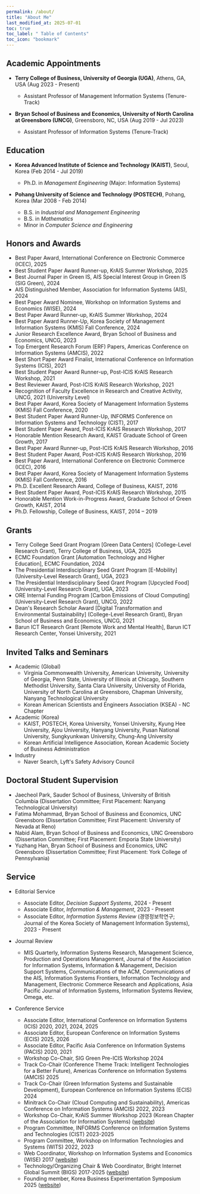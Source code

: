 ```yaml
---
permalink: /about/
title: "About Me"
last_modified_at: 2025-07-01
toc: true
toc_label: " Table of Contents"
toc_icon: "bookmark"
---
```


## Academic Appointments
* **Terry College of Business, University of Georgia (UGA)**, Athens, GA, USA (Aug 2023 - Present)
	* Assistant Professor of Management Information Systems (Tenure-Track)

* **Bryan School of Business and Economics, University of North Carolina at Greensboro (UNCG)**, Greensboro, NC, USA (Aug 2019 - Jul 2023)
	* Assistant Professor of Information Systems (Tenure-Track)


## Education
* **Korea Advanced Institute of Science and Technology (KAIST)**, Seoul, Korea (Feb 2014 - Jul 2019)
	* Ph.D. in *Management Engineering* (Major: Information Systems)

* **Pohang University of Science and Technology (POSTECH)**, Pohang, Korea (Mar 2008 - Feb 2014)
	* B.S. in *Industrial and Management Engineering*
	* B.S. in *Mathematics*
	* Minor in *Computer Science and Engineering*


## Honors and Awards
* Best Paper Award, International Conference on Electronic Commerce (ICEC), 2025
* Best Student Paper Award Runner-up, KrAIS Summer Workshop, 2025
* Best Journal Paper in Green IS, AIS Special Interest Group in Green IS (SIG Green), 2024
* AIS Distinguished Member, Association for Information Systems (AIS), 2024
* Best Paper Award Nominee, Workshop on Information Systems and Economics (WISE), 2024
* Best Paper Award Runner-up, KrAIS Summer Workshop, 2024
* Best Paper Award Runner-Up, Korea Society of Management Information Systems (KMIS) Fall Conference, 2024
*	Junior Research Excellence Award, Bryan School of Business and Economics, UNCG, 2023
*	Top Emergent Research Forum (ERF) Papers, Americas Conference on Information Systems (AMCIS), 2022
*	Best Short Paper Award Finalist, International Conference on Information Systems (ICIS), 2021
* Best Student Paper Award Runner-up, Post-ICIS KrAIS Research Workshop, 2021
* Best Reviewer Award, Post-ICIS KrAIS Research Workshop, 2021
* Recognition of Faculty Excellence in Research and Creative Activity, UNCG, 2021 (University Level)
* Best Paper Award, Korea Society of Management Information Systems (KMIS) Fall Conference, 2020
* Best Student Paper Award Runner-Up, INFORMS Conference on Information Systems and Technology (CIST), 2017
* Best Student Paper Award, Post-ICIS KrAIS Research Workshop, 2017
* Honorable Mention Research Award, KAIST Graduate School of Green Growth, 2017
* Best Paper Award Runner-up, Post-ICIS KrAIS Research Workshop, 2016
* Best Student Paper Award, Post-ICIS KrAIS Research Workshop, 2016
* Best Paper Award, International Conference on Electronic Commerce (ICEC), 2016
* Best Paper Award, Korea Society of Management Information Systems (KMIS) Fall Conference, 2016
* Ph.D. Excellent Research Award, College of Business, KAIST, 2016
* Best Student Paper Award, Post-ICIS KrAIS Research Workshop, 2015
* Honorable Mention Work-in-Progress Award, Graduate School of Green Growth, KAIST, 2014
* Ph.D. Fellowship, College of Business, KAIST, 2014 – 2019

## Grants
*	Terry College Seed Grant Program [Green Data Centers] (College-Level Research Grant), Terry College of Business, UGA, 2025
*	ECMC Foundation Grant [Automation Technology and Higher Education], ECMC Foundation, 2024
*	The Presidential Interdisciplinary Seed Grant Program [E-Mobility] (University-Level Research Grant), UGA, 2023
*	The Presidential Interdisciplinary Seed Grant Program [Upcycled Food] (University-Level Research Grant), UGA, 2023
*	ORE Internal Funding Program [Carbon Emissions of Cloud Computing] (University-Level Research Grant), UNCG, 2022
* Dean's Research Scholar Award [Digital Transformation and Environmental Sustainability] (College-Level Research Grant), Bryan School of Business and Economics, UNCG, 2021
* Barun ICT Research Grant [Remote Work and Mental Health], Barun ICT Research Center, Yonsei University, 2021

## Invited Talks and Seminars
* Academic (Global)
	* Virginia Commonwealth University, American University, University of Georgia, Penn State, University of Illinois at Chicago, Southern Methodist University, Santa Clara University, University of Florida, University of North Carolina at Greensboro, Chapman University, Nanyang Technological University
	* Korean American Scientists and Engineers Association (KSEA) - NC Chapter
* Academic (Korea)
	* KAIST, POSTECH, Korea University, Yonsei University, Kyung Hee University, Ajou University, Hanyang University, Pusan National University, Sungkyunkwan University, Chung-Ang University
	* Korean Artificial Intelligence Association, Korean Academic Society of Business Administration
* Industry
	* Naver Search, Lyft's Safety Advisory Council

## Doctoral Student Supervision
* Jaecheol Park, Sauder School of Business, University of British Columbia (Dissertation Committee; First Placement: Nanyang Technological University)
* Fatima Mohammad, Bryan School of Business and Economics, UNC Greensboro (Dissertation Committee; First Placement: University of Nevada at Reno)
* Nabid Alam, Bryan School of Business and Economics, UNC Greensboro (Dissertation Committee; First Placement: Emporia State University)
* Yuzhang Han, Bryan School of Business and Economics, UNC Greensboro (Dissertation Committee; First Placement: York College of Pennsylvania)

## Service
* Editorial Service
	* Associate Editor, *Decision Support Systems*, 2024 - Present
	* Associate Editor, *Information & Management*, 2023 - Present
	* Associate Editor, *Information Systems Review* (경영정보학연구; Journal of the Korea Society of Management Information Systems), 2023 - Present

* Journal Review
	* MIS Quarterly, Information Systems Research, Management Science, Production and Operations Management, Journal of the Association for Information Systems, Information & Management, Decision Support Systems, Communications of the ACM, Communications of the AIS, Information Systems Frontiers, Information Technology and Management, Electronic Commerce Research and Applications, Asia Pacific Journal of Information Systems, Information Systems Review, Omega, etc.

* Conference Service
	* Associate Editor, International Conference on Information Systems (ICIS) 2020, 2021, 2024, 2025
	* Associate Editor, European Conference on Information Systems (ECIS) 2025, 2026
	* Associate Editor, Pacific Asia Conference on Information Systems (PACIS) 2020, 2021
	* Workshop Co-Chair, SIG Green Pre-ICIS Workshop 2024
	* Track Co-Chair (Conference Theme Track: Intelligent Technologies for a Better Future), Americas Conference on Information Systems (AMCIS) 2025
	* Track Co-Chair (Green Information Systems and Sustainable Development), European Conference on Information Systems (ECIS) 2024
	* Minitrack Co-Chair (Cloud Computing and Sustainability), Americas Conference on Information Systems (AMCIS) 2022, 2023
	* Workshop Co-Chair, KrAIS Summer Workshop 2023 (Korean Chapter of the Association for Information Systems) ([website][1])
	* Program Committee, INFORMS Conference on Information Systems and Technologies (CIST) 2023-2025
	* Program Committee, Workshop on Information Technologies and Systems (WITS) 2022, 2023
	* Web Coordinator, Workshop on Information Systems and Economics (WISE) 2017 ([website][2])
	* Technology/Organizing Chair & Web Coordinator, Bright Internet Global Summit (BIGS) 2017-2025 ([website][3])
  * Founding member, Korea Business Experimentation Symposium 2025 ([website][4])

[1]: https://sites.google.com/view/krais-summer2023
[2]: https://wiseconf2017.wixsite.com/wise
[3]: http://brightinternet.org
[4]: https://sites.google.com/view/business-experimentation2025
